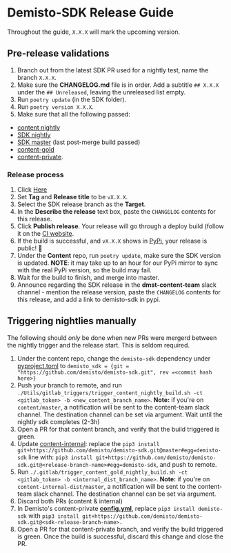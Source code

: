 # Demisto-SDK Release Guide

Throughout the guide, `X.X.X` will mark the upcoming version.

## Pre-release validations

1) Branch out from the latest SDK PR used for a nightly test, name the branch `X.X.X`.
2) Make sure the **CHANGELOG.md** file is in order. Add a subtitle `## X.X.X` under the `## Unreleased`, leaving the unreleased list empty.
3) Run `poetry update` (in the SDK folder).
5) Run `poetry version X.X.X`.
6) Make sure that all the following passed:
  - [content nightly](https://code.pan.run/xsoar/content/-/pipeline_schedules)
  - [SDK nightly](https://code.pan.run/xsoar/content/-/pipeline_schedules)
  - [SDK master](https://github.com/demisto/demisto-sdk) (last post-merge build passed)
  - [content-gold](https://code.pan.run/xsoar/content-internal-dist/-/pipeline_schedules)
  - [content-private](https://github.com/demisto/content-private/actions).

### Release process

1) Click [Here](https://github.com/demisto/demisto-sdk/releases/new)
2) Set **Tag** and **Release title** to be `vX.X.X`.
3) Select the SDK release branch as the **Target**.
4) In the **Describe the release** text box, paste the `CHANGELOG` contents for this release.
5) Click **Publish release**. Your release will go through a deploy build (follow it on the [CI website](https://app.circleci.com/pipelines/github/demisto/demisto-sdk).
6) If the build is successful, and `vX.X.X` shows in [PyPi](https://pypi.org/project/demisto-sdk/), your release is public! 🎉
7) Under the **Content** repo, run `poetry update`, make sure the SDK version is updated.  **NOTE**: it may take up to an hour for our PyPi mirror to sync with the real PyPi version, so the build may fail.
8) Wait for the build to finish, and merge into master.
9) Announce regarding the SDK release in the **dmst-content-team** slack channel - mention the release version, paste the `CHANGELOG` contents for this release, and add a link to demisto-sdk in pypi.


## Triggering nightlies manually
The following should _only_ be done when new PRs were mergerd between the nightly trigger and the release start. This is seldom required.

1) Under the content repo, change the `demisto-sdk` dependency under [pyproject.toml]([url](https://github.com/demisto/content/blob/master/pyproject.toml)) to `demisto_sdk = {git = "https://github.com/demisto/demisto-sdk.git", rev =<commit hash here>}`
2) Push your branch to remote, and run `./Utils/gitlab_triggers/trigger_content_nightly_build.sh -ct <gitlab_token> -b <new_content_branch_name>`.
  **Note:** if you're on `content/master`, a notification will be sent to the content-team slack channel. The destination channel can be set via argument.  Wait until the nightly sdk completes (2-3h)
3) Open a PR for that content branch, and verify that the build triggered is green.
4) Update [content-internal](https://code.pan.run/xsoar/content-internal-dist/-/blob/master/.gitlab/.gitlab-ci.yml): replace the `pip3 install git+https://github.com/demisto/demisto-sdk.git@master#egg=demisto-sdk` line with: `pip3 install git+https://github.com/demisto/demisto-sdk.git@<release-branch-name>#egg=demisto-sdk`, and push to remote.
5) Run `./.gitlab/trigger_content_gold_nightly_build.sh -ct <gitlab_token> -b <internal_dist_branch_name>`.
  **Note:** if you're on `content-internal-dist/master`, a notification will be sent to the content-team slack channel. The destination channel can be set via argument.
6) Discard both PRs (content & internal)
7) In Demisto's content-private [**config.yml**](https://github.com/demisto/content-private/blob/master/.github/workflows/config.yml), replace `pip3 install demisto-sdk` with `pip3 install git+https://github.com/demisto/demisto-sdk.git@<sdk-release-branch-name>.`
8) Open a PR for that content-private branch, and verify the build triggered is green. Once the build is successful, discard this change and close the PR.
